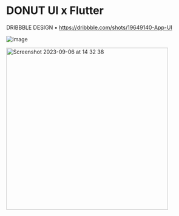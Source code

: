 # DONUT UI x Flutter

DRIBBBLE DESIGN • https://dribbble.com/shots/19649140-App-UI

![image](https://github.com/4tiknugraha/donutUI/assets/38272198/9bfa2427-f1a3-48fb-a172-6d866db04abe)


<img width="426" alt="Screenshot 2023-09-06 at 14 32 38" src="https://github.com/4tiknugraha/donutUI/assets/38272198/094d946b-0c25-4595-b4ba-f5227a7d4b81">

